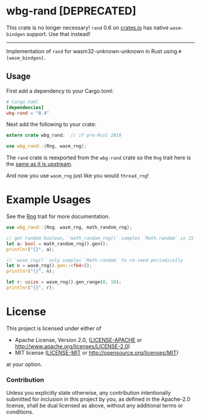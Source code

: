 # wbg-rand [DEPRECATED]

This crate is no longer necessary! `rand` 0.6 on [crates.io](https://crates.io/crates/rand)
has native `wasm-bindgen` support. Use that instead!

---

Implementation of `rand` for wasm32-unknown-unknown in Rust using
`#[wasm_bindgen]`.

## Usage

First add a dependency to your Cargo.toml:

```toml
# Cargo.toml
[dependencies]
wbg-rand = "0.4"
```

Next add the following to your crate:

```rust
extern crate wbg_rand;  // if pre-Rust 2018

use wbg_rand::{Rng, wasm_rng};
```

The `rand` crate is reexported from the `wbg-rand` crate so the `Rng` trait here
is the [same as it is upstream](https://docs.rs/rand/0.4.2/rand/trait.Rng.html).

And now you use `wasm_rng` just like you would `thread_rng`!

# Example Usages
See the [Rng](https://docs.rs/rand/0.4.2/rand/trait.Rng.html) trait for more documentation.

```rust
use wbg_rand::{Rng, wasm_rng, math_random_rng};

// get random boolean, `math_random_rng()` samples `Math.random` in JS every call
let a: bool = math_random_rng().gen();
println!("{}", a);

// `wasm_rng()` only samples `Math.random` to re-seed periodically
let n = wasm_rng().gen::<f64>();
println!("{}", n);

let r: usize = wasm_rng().gen_range(0, 10);
println!("{}", r);
```

# License

This project is licensed under either of

 * Apache License, Version 2.0, ([LICENSE-APACHE](LICENSE-APACHE) or
   http://www.apache.org/licenses/LICENSE-2.0)
 * MIT license ([LICENSE-MIT](LICENSE-MIT) or
   http://opensource.org/licenses/MIT)

at your option.

### Contribution

Unless you explicitly state otherwise, any contribution intentionally submitted
for inclusion in this project by you, as defined in the Apache-2.0 license,
shall be dual licensed as above, without any additional terms or conditions.
